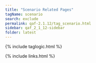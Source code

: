```yaml
---
title: "Scenario Related Pages"
tagName: scenario
search: exclude
permalink: qaf-2.1.12/tag_scenario.html
sidebar: qaf_2_1_12-sidebar
folder: latest
---
```

{% include taglogic.html %}

{% include links.html %}
